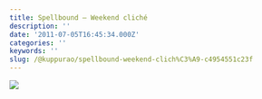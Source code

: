 ```yaml
---
title: Spellbound — Weekend cliché
description: ''
date: '2011-07-05T16:45:34.000Z'
categories: ''
keywords: ''
slug: /@kuppurao/spellbound-weekend-clich%C3%A9-c4954551c23f
---
```


![](https://cdn-images-1.medium.com/max/800/0*BsxHfRaIASRWtD12.png)